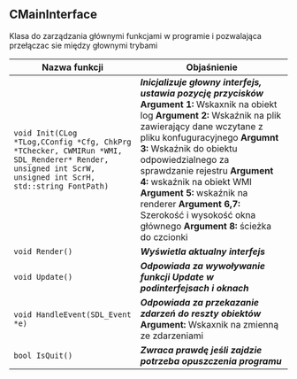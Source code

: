 ## **CMainInterface**

Klasa do zarządzania głównymi funkcjami w programie i pozwalająca przełączac sie między głownymi trybami

| Nazwa funkcji                 | Objaśnienie                              |
| ----------------------------- | ---------------------------------------- |
| `void Init(CLog *TLog,CConfig *Cfg, ChkPrg *TChecker, CWMIRun *WMI, SDL_Renderer* Render, unsigned int ScrW, unsigned int ScrH, std::string FontPath)` | ***Inicjalizuje głowny interfejs, ustawia pozycję przycisków***  **Argument 1:** Wskaxnik na obiekt log **Argument 2:** Wskaźnik na plik zawierający dane wczytane z pliku konfuguracyjnego **Argumnt 3:** Wskaźnik do obiektu odpowiedzialnego za sprawdzanie rejestru **Argument 4:** wskaźnik na obiekt WMI **Argument 5:** wskaźnik na renderer **Argument 6,7:** Szerokość i wysokość okna głównego **Argument 8:** ścieżka do czcionki |
| `void Render()`              | ***Wyświetla aktualny interfejs***       |
| `void Update()`               | ***Odpowiada za wywoływanie funkcji Update w podinterfejsach i oknach*** |
| `void HandleEvent(SDL_Event *e)` | ***Odpowiada za przekazanie zdarzeń do reszty obiektów*** **Argument:** Wskaxnik na zmienną ze zdarzeniami |
| `bool IsQuit()`              | ***Zwraca prawdę jeśli zajdzie potrzeba opuszczenia programu*** |
